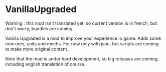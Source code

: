 # VanillaUpgraded
Warning : this mod isn't translated yet, so current version is in french, but don't worry, bundles are coming.

Vanilla Upgraded is a mod to improve your experience in game.
Adds some new ores, units and mechs.
For now only with json, but scripts are coming to make more original content.

Note that the mod is under hard development, so big releases are coming, including english translation of course.
